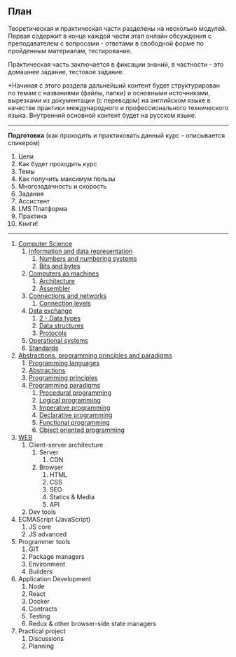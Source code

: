 ## План

Теоретическая и практическая части разделены на несколько модулей.
Первая содержит в конце каждой части этап онлайн обсуждения с преподавателем с вопросами - ответами в свободной форме по пройденным материалам, тестирование.

Практическая часть заключается в фиксации знаний, в частности - это домашнее задание, тестовое задание.

*Начиная с этого раздела дальнейший контент будет структурирован по темам с названиями (файлы, папки) и основными источниками, вырезками из документации (с переводом) на английском языке в качестве практики международного и профессионального технического языка. Внутренний основной контент будет на русском языке.

---

**Подготовка**
(как проходить и практиковать данный курс - описывается спикером)

1. Цели
2. Как будет проходить курс
3. Темы
4. Как получить максимум пользы
6. Многозадачность и скорость
7. Задания
8. Ассистент
10. LMS Платформа
11. Практика
12. Книги!

---

1. [Computer Science](/Computer%20science)
	1. [Information and data representation](/Computer%20science/Information%20and%20data%20representation)
		1. [Numbers and numbering systems](/Computer%20science/Information%20and%20data%20representation/Numbers%20and%20numbering%20systems)
		3. [Bits and bytes](/Computer%20science/Information%20and%20data%20representation/Bits%20and%20bytes)
	3. [Computers as machines](/Computer%20science//Computers%20as%20machines)
		1. [Architecture](/Computer%20science//Computers%20as%20machines/Architecture)
		2. [Assembler](/Computer%20science/Computers%20as%20machines/Assembler)
	4. [Connections and networks](/Computer%20science/Connections%20and%20networks)
		1. [Connection levels](/Computer%20science/Connections%20and%20networks/Connection%20levels)
	5. [Data exchange](/Computer%20science/Data%20exchange)
		1. [2 - Data types](2%20-%20Data%20types.md)
		2. [Data structures](/Computer%20science/Data%20exchange/Data%20structures)
		3. [Protocols](/Computer%20science/Data%20exchange/Protocols)
	6. [Operational systems](/Computer%20science/Operational%20systems)
	7. [Standards](/Computer%20science/Standards)
2. [Abstractions, programming principles and paradigms](/Abstractions%2C%20programming%20principles%20and%20paradigms)
	1. [Programming languages](/Abstractions,%20programming%20principles%20and%20paradigms/Programming%20languages/)
	2. [Abstractions](/Abstractions,%20programming%20principles%20and%20paradigms/Abstractions/)
	3. [Programming principles](/Abstractions,%20programming%20principles%20and%20paradigms/Programming%20principles/)
	4. [Programming paradigms](/Abstractions,%20programming%20principles%20and%20paradigms/Programming%20paradigms)
		1. [Procedural programming](/Abstractions,%20programming%20principles%20and%20paradigms/Programming%20paradigms/Procedural%20programming)
		2. [Logical programming](/Abstractions,%20programming%20principles%20and%20paradigms/Programming%20paradigms/Logical%20programming)
		3. [Imperative programming](/Abstractions,%20programming%20principles%20and%20paradigms/Programming%20paradigms/Imperative%20programming)
		4. [Declarative programming](/Abstractions,%20programming%20principles%20and%20paradigms/Programming%20paradigms/Declarative%20programming)
		5. [Functional programming](/Abstractions,%20programming%20principles%20and%20paradigms/Programming%20paradigms/Functional%20programming)
		6. [Object oriented programming](/Abstractions,%20programming%20principles%20and%20paradigms/Programming%20paradigms/Object%20oriented%20programming)
3. [WEB](/WEB)
	1. Client-server architecture
		1. Server
			1. CDN
		2. Browser
			1. HTML
			2. CSS
			3. SEO
			4. Statics & Media
			5. API
	2. Dev tools
4. ECMAScript (JavaScript)
	1. JS core
	2. JS advanced
5. Programmer tools
	1. GIT
	2. Package managers
	3. Environment
	5. Builders
6. Application Development
	1. Node
	2. React
	3. Docker
	4. Contracts
	5. Testing
	6. Redux & other browser-side state managers
7. Practical project
	1. Discussions
	2. Planning